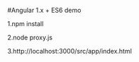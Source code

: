 #Angular 1.x + ES6 demo

1.npm install


2.node proxy.js


3.http://localhost:3000/src/app/index.html
